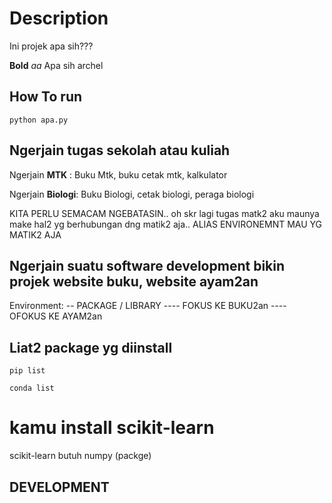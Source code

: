# Description

Ini projek apa sih??? 

**Bold** *aa* Apa sih archel

## How To run

```
python apa.py
```

## Ngerjain tugas sekolah atau kuliah

Ngerjain **MTK** : Buku Mtk, buku cetak mtk, kalkulator

Ngerjain **Biologi**: Buku Biologi, cetak biologi, peraga biologi

 KITA PERLU SEMACAM NGEBATASIN.. oh skr lagi tugas matk2 aku maunya make hal2 yg berhubungan dng matik2 aja.. ALIAS ENVIRONEMNT MAU YG MATIK2 AJA

## Ngerjain suatu software development bikin projek website buku, website ayam2an

Environment:
-- PACKAGE / LIBRARY
---- FOKUS KE BUKU2an
---- OFOKUS KE AYAM2an

## Liat2 package yg diinstall

```
pip list
```

```
conda list
```

# kamu install scikit-learn

scikit-learn butuh numpy (packge)

## DEVELOPMENT
